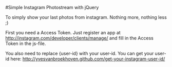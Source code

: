 #Simple Instagram Photostream with jQuery

To simply show your last photos from instagram. Nothing more, nothing less ;)

First you need a Access Token. Just register an app at http://instagram.com/developer/clients/manage/ and fill in the Access Token in the js-file.

You also need to replace {user-id} with your user-id. 
You can get your user-id here: http://yvesvanbroekhoven.github.com/get-your-instagram-user-id/